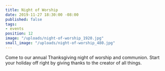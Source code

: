 ```yaml
---
title: Night of Worship
date: 2019-11-27 18:30:00 -08:00
published: false
tags:
- events
position: 12
image: "/uploads/night-of-worship_1920.jpg"
small_image: "/uploads/night-of-worship_480.jpg"
---
```


Come to our annual Thanksgiving night of worship and communion. Start your holiday off right by giving thanks to the creator of all things.